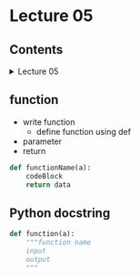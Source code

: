 # Lecture 05

## Contents
<details><summary>Lecture 05</summary>
<p>

* **[function](#function)**<br/>      
* **[Python docstring](#Python-docstringn)**<br />
                
        
</p>
</details> 

## function

- write function        
    - define function using def    
- parameter
- return

```python
def functionName(a):
    codeBlock
    return data
```



## Python docstring

```python
def function(a):
    """function name
    input
    output
    """
```

